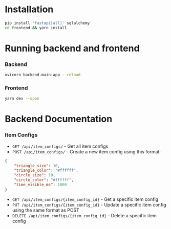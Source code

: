# Installation
```bash
pip install 'fastapi[all]' sqlalchemy
cd frontend && yarn install
```

# Running backend and frontend 
### Backend 
```bash
uvicorn backend.main:app --reload
```

### Frontend 
```bash
yarn dev --open
```

# Backend Documentation 
### Item Configs 
- `GET /api/item_configs/` - Get all item configs
- `POST /api/item_configs/` - Create a new item config using this format:
```json
{
    "triangle_size": 10,
    "triangle_color": "#ffffff",
    "circle_size": 10,
    "circle_color": "#ffffff",
    "time_visible_ms": 1000
}
```
- `GET /api/item_configs/{item_config_id}` - Get a specific item config
- `PUT /api/item_configs/{item_config_id}` - Update a specific item config using the same format as POST
- `DELETE /api/item_configs/{item_config_id}` - Delete a specific item config